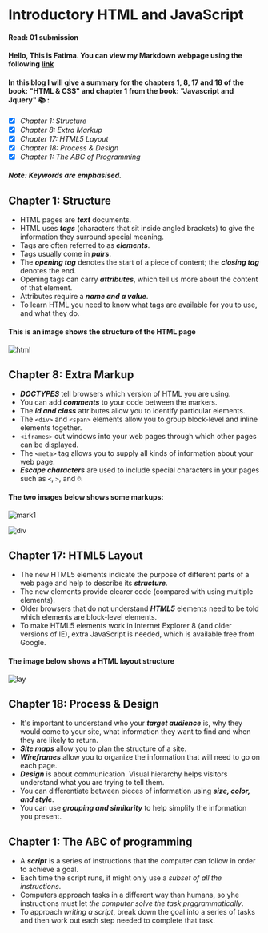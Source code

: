 # Introductory HTML and JavaScript
#### Read: 01 submission 

#### Hello, This is Fatima. You can view my Markdown webpage using the following [link](https://fati-ma.github.io/201-reading-notes/class-01)

#### In this blog I will give a summary for the chapters 1, 8, 17 and 18 of the book: "HTML & CSS" and chapter 1 from the book: "Javascript and Jquery" :books: :

- [x] *Chapter 1: Structure*
- [x] *Chapter 8: Extra Markup*
- [x] *Chapter 17: HTML5 Layout*
- [x] *Chapter 18: Process & Design*
- [x] *Chapter 1: The ABC of Programming*

##### Note: Keywords are emphasised.

## Chapter 1: Structure

- HTML pages are ***text*** documents. 
- HTML uses ***tags*** (characters that sit inside angled brackets) to give the information they surround special meaning.
- Tags are often referred to as ***elements***. 
- Tags usually come in ***pairs***. 
- The ***opening tag*** denotes the start of a piece of content; the ***closing tag*** denotes the end.
- Opening tags can carry ***attributes***, which tell us more about the content of that element.
- Attributes require a ***name and a value***. 
- To learn HTML you need to know what tags are available for you to use, and what they do.

#### This is an image shows the structure of the HTML page

![html](https://3.bp.blogspot.com/-sgm6BBz6KbM/VuarmPKRJ1I/AAAAAAAAG4Q/5GDCRhO09IgiCE2DQXhA0OVaxlylGWvvw/s1600/html-structure.png)


 ## Chapter 8: Extra Markup 

- ***DOCTYPES*** tell browsers which version of HTML you are using.
- You can add ***comments*** to your code between the <!-- and --> markers. 
- The ***id and class*** attributes allow you to identify particular elements.
- The ```<div>``` and ```<span>``` elements allow you to group block-level and inline elements together.
- ```<iframes>``` cut windows into your web pages through which other pages can be displayed.
- The ```<meta>``` tag allows you to supply all kinds of information about your web page.
- ***Escape characters*** are used to include special characters in your pages such as `<`, `>`, and `©`.

#### The two images below shows some markups:

![mark1](https://image.slidesharecdn.com/understandingthewebpagelayout-170404052518/95/understanding-the-web-page-layout-4-638.jpg?cb=1491283572)

![div](https://www.miltonmarketing.com/wp-content/uploads/2018/03/thedivelementhtmlmmmaxresdefault.jpg)


## Chapter 17: HTML5 Layout

- The new HTML5 elements indicate the purpose of different parts of a web page and help to describe its ***structure***.
- The new elements provide clearer code (compared with using multiple <div> elements).
- Older browsers that do not understand ***HTML5*** elements need to be told which elements are block-level elements.
- To make HTML5 elements work in Internet Explorer 8 (and older versions of IE), extra JavaScript is needed, which is available free from Google.


#### The image below shows a HTML layout structure 

![lay](https://1.bp.blogspot.com/-byyR6UhzRlw/XqPR9QUH12I/AAAAAAAACf8/_h6ITaQ45h0dazPFuifNqe7OSMFNbZopgCLcBGAsYHQ/s1600/HTML%2Blayout.png)


## Chapter 18: Process & Design

- It's important to understand who your ***target audience*** is, why they would come to your site, what information they want to find and when they are likely to return.
- ***Site maps*** allow you to plan the structure of a site. 
- ***Wireframes*** allow you to organize the information that will need to go on each page.
- ***Design*** is about communication. Visual hierarchy helps visitors understand what you are trying to tell them.
- You can differentiate between pieces of information using ***size, color, and style***. 
- You can use ***grouping and similarity*** to help simplify the information you present.


## Chapter 1: The ABC of programming

- A ***script*** is a series of instructions that the computer can follow in order to achieve a goal.
- Each time the script runs, it might only use a *subset of all the instructions*.
- Computers approach tasks in a different way than humans, so yhe instructions must let *the computer solve the task prggrammatically*.
- To approach *writing a script*, break down the goal into a series of tasks and then work out each step needed to complete that task. 
